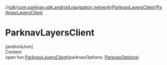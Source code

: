 //[sdk](../../../index.md)/[com.parknav.sdk.android.navigation.network](../index.md)/[ParknavLayersClient](index.md)/[ParknavLayersClient](-parknav-layers-client.md)



# ParknavLayersClient  
[androidJvm]  
Content  
open fun [ParknavLayersClient](-parknav-layers-client.md)(parknavOptions: [ParknavOptions](../../com.parknav.sdk.android.navigation.util/-parknav-options/index.md))  



